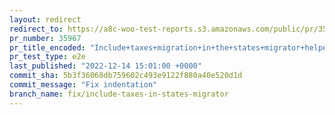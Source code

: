 ```yaml
---
layout: redirect
redirect_to: https://a8c-woo-test-reports.s3.amazonaws.com/public/pr/35967/e2e/index.html
pr_number: 35967
pr_title_encoded: "Include+taxes+migration+in+the+states+migrator+helper+method"
pr_test_type: e2e
last_published: "2022-12-14 15:01:00 +0000"
commit_sha: 5b3f36068db759602c493e9122f880a40e520d1d
commit_message: "Fix indentation"
branch_name: fix/include-taxes-in-states-migrator
---
```

